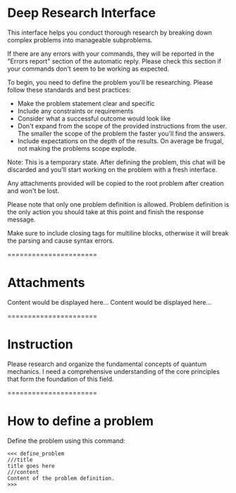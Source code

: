 # Deep Research Interface

This interface helps you conduct thorough research by breaking down complex problems into manageable subproblems.

If there are any errors with your commands, they will be reported in the "Errors report" section of the automatic reply. Please check this section if your commands don't seem to be working as expected.

To begin, you need to define the problem you'll be researching. Please follow these standards and best practices:
- Make the problem statement clear and specific
- Include any constraints or requirements
- Consider what a successful outcome would look like
- Don't expand from the scope of the provided instructions from the user. The smaller the scope of the problem the faster you'll find the answers.
- Include expectations on the depth of the results. On average be frugal, not making the problems scope explode.

Note: This is a temporary state. After defining the problem, this chat will be discarded and you'll start working on the problem with a fresh interface.

Any attachments provided will be copied to the root problem after creation and won't be lost.

Please note that only one problem definition is allowed. Problem definition is the only action you should take at this point and finish the response message.

Make sure to include closing tags for multiline blocks, otherwise it will break the parsing and cause syntax errors.

======================
# Attachments

<attachments>
<attachment name="quantum_mechanics_intro.pdf">
Content would be displayed here...
</attachment>
<attachment name="https://en.wikipedia.org/wiki/Quantum_mechanics">
Content would be displayed here...
</attachment>
</attachments>

======================
# Instruction
Please research and organize the fundamental concepts of quantum mechanics. I need a comprehensive understanding of the core principles that form the foundation of this field.

======================
# How to define a problem
Define the problem using this command:
```
<<< define_problem
///title
title goes here
///content
Content of the problem definition.
>>>
```